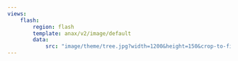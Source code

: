 ```yaml
---
views:
    flash:
        region: flash
        template: anax/v2/image/default
        data:
            src: "image/theme/tree.jpg?width=1200&height=150&crop-to-fit&area=0,0,30,0"
---
```

